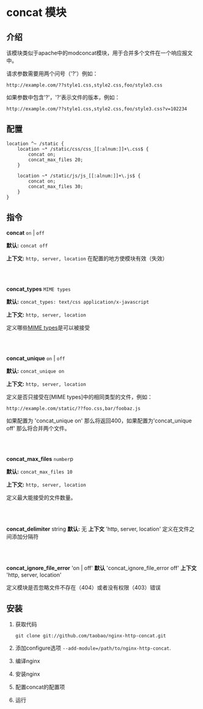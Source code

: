 # concat 模块

## 介绍

该模块类似于apache中的modconcat模块，用于合并多个文件在一个响应报文中。

请求参数需要用两个问号（'?'）例如：

    http://example.com/??style1.css,style2.css,foo/style3.css
    
如果参数中包含'?'，'?'表示文件的版本，例如：

    http://example.com/??style1.css,style2.css,foo/style3.css?v=102234

## 配置

    location ^~ /static {
        location ~* /static/css/css_[[:alnum:]]+\.css$ {
            concat on;
            concat_max_files 20;
        }
        
        location ~* /static/js/js_[[:alnum:]]+\.js$ {
            concat on;
            concat_max_files 30;
        }
    } 

## 指令

**concat** `on` | `off`

**默认:** `concat off`

**上下文:** `http, server, location`
在配置的地方使模块有效（失效）

<br/>
<br/>

**concat_types** `MIME types`

**默认:** `concat_types: text/css application/x-javascript`

**上下文:** `http, server, location`

定义哪些[MIME types](http://en.wikipedia.org/wiki/MIME_type)是可以被接受

<br/>
<br/>

**concat_unique** `on` | `off`

**默认:** `concat_unique on`

**上下文:** `http, server, location`

定义是否只接受在[MIME types]中的相同类型的文件，例如：

    http://example.com/static/??foo.css,bar/foobaz.js
如果配置为 'concat_unique on' 那么将返回400，如果配置为'concat_unique off'
那么将合并两个文件。

<br/>
<br/>

**concat\_max\_files** `number`p

**默认:** `concat_max_files 10`

**上下文:** `http, server, location`

定义最大能接受的文件数量。

<br/>
<br/>

**concat_delimiter** string
**默认:**  无 
**上下文** 'http, server, location'
定义在文件之间添加分隔符

<br/>
<br/>

**concat_ignore_file_error** 'on | off'
**默认** 'concat_ignore_file_error off'
**上下文** 'http, server, location'

定义模块是否忽略文件不存在（404）或者没有权限（403）错误

## 安装

 1. 获取代码
     
        git clone git://github.com/taobao/nginx-http-concat.git

 2. 添加configure选项
    `--add-module=/path/to/nginx-http-concat`.

 3. 编译nginx
 
 4. 安装nginx
 
 5. 配置concat的配置项
 
 6. 运行
